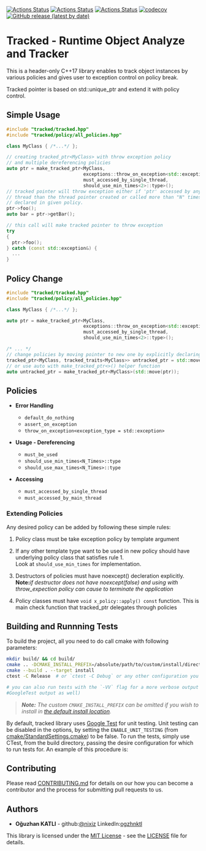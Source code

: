 [![Actions Status](https://github.com/nixiz/tracked/workflows/MacOS/badge.svg)](https://github.com/nixiz/tracked/actions)
[![Actions Status](https://github.com/nixiz/tracked/workflows/Windows/badge.svg)](https://github.com/nixiz/tracked/actions)
[![Actions Status](https://github.com/nixiz/tracked/workflows/Ubuntu/badge.svg)](https://github.com/nixiz/tracked/actions)
[![codecov](https://codecov.io/gh/nixiz/tracked/branch/master/graph/badge.svg)](https://codecov.io/gh/nixiz/tracked)
[![GitHub release (latest by date)](https://img.shields.io/github/v/release/nixiz/tracked)](https://github.com/nixiz/tracked/releases)

# Tracked - Runtime Object Analyze and Tracker

This is a header-only C++17 library enables to track object instances by various policies and gives user to exception control on policy break.

Tracked pointer is based on std::unique_ptr and extend it with policy control.

## Simple Usage

```cpp
#include "tracked/tracked.hpp"
#include "tracked/policy/all_policies.hpp"

class MyClass { /*...*/ };

// creating tracked_ptr<MyClass> with throw exception policy  
// and multiple dereferencing policies
auto ptr = make_tracked_ptr<MyClass,  
                            exceptions::throw_on_exception<std::exception>,  
                            must_accessed_by_single_thread,  
                            should_use_min_times<2>::type>();
// tracked pointer will throw exception either if 'ptr' accessed by any other
// thread than the thread pointer created or called more than "N" times
// declared in given policy.
ptr->foo();
auto bar = ptr->getBar();

// this call will make tracked pointer to throw exception
try
{
  ptr->foo();
} catch (const std::exception&) {
  ...
}
```

## Policy Change

```cpp
#include "tracked/tracked.hpp"
#include "tracked/policy/all_policies.hpp"

class MyClass { /*...*/ };

auto ptr = make_tracked_ptr<MyClass,
                            exceptions::throw_on_exception<std::exception>,
                            must_accessed_by_single_thread,
                            should_use_min_times<2>::type>();

/* ... */
// change policies by moving pointer to new one by explicitly declaring new type
tracked_ptr<MyClass, tracked_traits<MyClass>> untracked_ptr = std::move(ptr);
// or use auto with make_tracked_ptr<>() helper function
auto untracked_ptr = make_tracked_ptr<MyClass>(std::move(ptr));
```

## Policies

* __Error Handling__
  * ```default_do_nothing```
  * ```assert_on_exception```
  * ```throw_on_exception<exception_type = std::exception>```

* __Usage - Dereferencing__
  * ```must_be_used```
  * ```should_use_min_times<N_Times>::type```
  * ```should_use_max_times<N_Times>::type```

* __Accessing__
  * ```must_accessed_by_single_thread```
  * ```must_accessed_by_main_thread```

### Extending Policies

Any desired policy can be added by following these simple rules:

1. Policy class must be take exception policy by template argument
2. If any other template type want to be used in new policy should have underlying policy class
   that satisfies rule 1.  
   Look at ```should_use_min_times``` for implementation.

3. Destructors of policies must have noexcept() decleration explicitly.  
   __Note:__*if destructor does not have noexcept(false) and using with throw_expection policy can cause to terminate the application*

4. Policy classes must have ```void x_policy::apply() const``` function. This is main check function that tracked_ptr delegates through policies

## Building and Runnning Tests

To build the project, all you need to do call cmake with following parameters:

```bash
mkdir build/ && cd build/
cmake .. -DCMAKE_INSTALL_PREFIX=/absolute/path/to/custom/install/directory
cmake --build . --target install
ctest -C Release  # or `ctest -C Debug` or any other configuration you wish to test

# you can also run tests with the `-VV` flag for a more verbose output (i.e.
#GoogleTest output as well)
```

> ***Note:*** *The custom ``CMAKE_INSTALL_PREFIX`` can be omitted if you wish to
install in [the default install location](https://cmake.org/cmake/help/latest/module/GNUInstallDirs.html).*

By default, tracked library uses [Google Test](https://github.com/google/googletest/)
for unit testing. Unit testing can be disabled in the options, by setting the
`ENABLE_UNIT_TESTING` (from
[cmake/StandardSettings.cmake](cmake/StandardSettings.cmake)) to be false. To run
the tests, simply use CTest, from the build directory, passing the desire
configuration for which to run tests for. An example of this procedure is:

## Contributing

Please read [CONTRIBUTING.md](CONTRIBUTING.md) for details on our how you can
become a contributor and the process for submitting pull requests to us.

## Authors

* **Oğuzhan KATLI** - github:[@nixiz](https://github.com/nixiz) LinkedIn:[ogzhnktl](https://www.linkedin.com/in/ogzhnktl/)

This library is licensed under the [MIT License](https://opensource.org/licenses/MIT) - see the [LICENSE](LICENSE) file for details.
